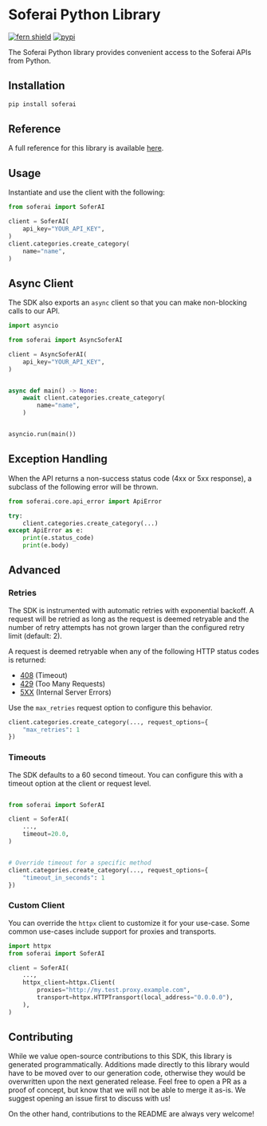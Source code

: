 # Soferai Python Library

[![fern shield](https://img.shields.io/badge/%F0%9F%8C%BF-Built%20with%20Fern-brightgreen)](https://buildwithfern.com?utm_source=github&utm_medium=github&utm_campaign=readme&utm_source=https%3A%2F%2Fgithub.com%2Fsoferai%2Fsoferai-py)
[![pypi](https://img.shields.io/pypi/v/soferai)](https://pypi.python.org/pypi/soferai)

The Soferai Python library provides convenient access to the Soferai APIs from Python.

## Installation

```sh
pip install soferai
```

## Reference

A full reference for this library is available [here](https://github.com/soferai/soferai-py/blob/HEAD/./reference.md).

## Usage

Instantiate and use the client with the following:

```python
from soferai import SoferAI

client = SoferAI(
    api_key="YOUR_API_KEY",
)
client.categories.create_category(
    name="name",
)
```

## Async Client

The SDK also exports an `async` client so that you can make non-blocking calls to our API.

```python
import asyncio

from soferai import AsyncSoferAI

client = AsyncSoferAI(
    api_key="YOUR_API_KEY",
)


async def main() -> None:
    await client.categories.create_category(
        name="name",
    )


asyncio.run(main())
```

## Exception Handling

When the API returns a non-success status code (4xx or 5xx response), a subclass of the following error
will be thrown.

```python
from soferai.core.api_error import ApiError

try:
    client.categories.create_category(...)
except ApiError as e:
    print(e.status_code)
    print(e.body)
```

## Advanced

### Retries

The SDK is instrumented with automatic retries with exponential backoff. A request will be retried as long
as the request is deemed retryable and the number of retry attempts has not grown larger than the configured
retry limit (default: 2).

A request is deemed retryable when any of the following HTTP status codes is returned:

- [408](https://developer.mozilla.org/en-US/docs/Web/HTTP/Status/408) (Timeout)
- [429](https://developer.mozilla.org/en-US/docs/Web/HTTP/Status/429) (Too Many Requests)
- [5XX](https://developer.mozilla.org/en-US/docs/Web/HTTP/Status/500) (Internal Server Errors)

Use the `max_retries` request option to configure this behavior.

```python
client.categories.create_category(..., request_options={
    "max_retries": 1
})
```

### Timeouts

The SDK defaults to a 60 second timeout. You can configure this with a timeout option at the client or request level.

```python

from soferai import SoferAI

client = SoferAI(
    ...,
    timeout=20.0,
)


# Override timeout for a specific method
client.categories.create_category(..., request_options={
    "timeout_in_seconds": 1
})
```

### Custom Client

You can override the `httpx` client to customize it for your use-case. Some common use-cases include support for proxies
and transports.
```python
import httpx
from soferai import SoferAI

client = SoferAI(
    ...,
    httpx_client=httpx.Client(
        proxies="http://my.test.proxy.example.com",
        transport=httpx.HTTPTransport(local_address="0.0.0.0"),
    ),
)
```

## Contributing

While we value open-source contributions to this SDK, this library is generated programmatically.
Additions made directly to this library would have to be moved over to our generation code,
otherwise they would be overwritten upon the next generated release. Feel free to open a PR as
a proof of concept, but know that we will not be able to merge it as-is. We suggest opening
an issue first to discuss with us!

On the other hand, contributions to the README are always very welcome!
